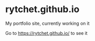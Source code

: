 # rytchet.github.io
My portfolio site, currently working on it

Go to https://rytchet.github.io/ to see it
